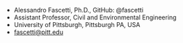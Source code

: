 - Alessandro Fascetti, Ph.D., GitHub: @fascetti
- Assistant Professor, Civil and Environmental Engineering
- University of Pittsburgh, Pittsburgh PA, USA
- fascetti@pitt.edu
<!---
fascetti/fascetti is a ✨ special ✨ repository because its `README.md` (this file) appears on your GitHub profile.
You can click the Preview link to take a look at your changes.
--->
